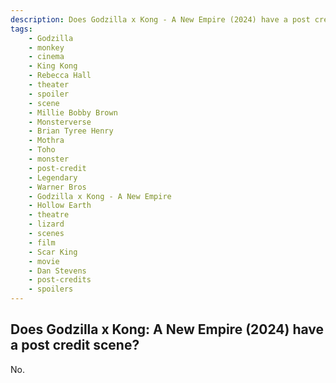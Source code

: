 ```yaml
---
description: Does Godzilla x Kong - A New Empire (2024) have a post credit scene?
tags: 
    - Godzilla
    - monkey
    - cinema
    - King Kong
    - Rebecca Hall
    - theater
    - spoiler
    - scene
    - Millie Bobby Brown
    - Monsterverse
    - Brian Tyree Henry
    - Mothra
    - Toho
    - monster
    - post-credit
    - Legendary
    - Warner Bros
    - Godzilla x Kong - A New Empire
    - Hollow Earth
    - theatre
    - lizard
    - scenes
    - film
    - Scar King
    - movie
    - Dan Stevens
    - post-credits
    - spoilers
---
```


## Does Godzilla x Kong: A New Empire (2024) have a post credit scene?

No.
